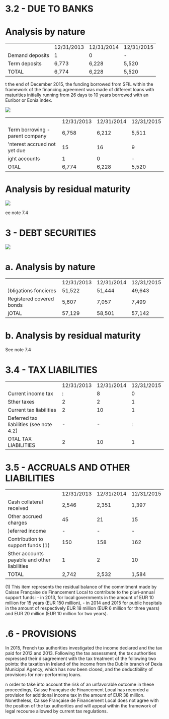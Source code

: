 # 3.2 - DUE TO BANKS

# Analysis by nature

<table><tr><td></td><td>12/31/2013</td><td>12/31/2014</td><td>12/31/2015</td></tr><tr><td>Demand deposits</td><td>1</td><td>0</td><td>-</td></tr><tr><td>Term deposits</td><td>6,773</td><td>6,228</td><td>5,520</td></tr><tr><td>TOTAL</td><td>6,774</td><td>6,228</td><td>5,520</td></tr></table>

t the end of December 2015, the funding borrowed from SFIL within the framework of the financing agreement was made of different loans with maturities initially running from 26 days to 10 years borrowed with an Euribor or Eonia index.

![](images/7b982163f09b9bba60bd2e59506455d3487065b5b3a1bd5af33cc8709d8c057b.jpg)

<table><tr><td></td><td>12/31/2013</td><td>12/31/2014</td><td>12/31/2015</td></tr><tr><td>Term borrowing - parent company</td><td>6,758</td><td>6,212</td><td>5,511</td></tr><tr><td>&#x27;nterest accrued not yet due</td><td>15</td><td>16</td><td>9</td></tr><tr><td>ight accounts</td><td>1</td><td>0</td><td>-</td></tr><tr><td>OTAL</td><td>6,774</td><td>6,228</td><td>5,520</td></tr></table>

# Analysis by residual maturity

![](images/ff07b292860b7ceda830e7a630697738b1f8cecd180491ae351bae1c4d03f638.jpg)

ee note 7.4

# 3 - DEBT SECURITIES

![](images/bc8c429fba71e3474eb760d018147b55fd2a2f74430378752c0c5f0eac76f956.jpg)

# a. Analysis by nature

<table><tr><td></td><td>12/31/2013</td><td>12/31/2014</td><td>12/31/2015</td></tr><tr><td>)bligations foncieres</td><td>51,522</td><td>51,444</td><td>49,643</td></tr><tr><td>Registered covered bonds</td><td>5,607</td><td>7,057</td><td>7,499</td></tr><tr><td>jOTAL</td><td>57,129</td><td>58,501</td><td>57,142</td></tr></table>

# b. Analysis by residual maturity

See note 7.4

# 3.4 - TAX LIABILITIES

<table><tr><td></td><td>12/31/2013</td><td>12/31/2014</td><td>12/31/2015</td></tr><tr><td>Current income tax</td><td>:</td><td>8</td><td>0</td></tr><tr><td>Sther taxes</td><td>2</td><td>2</td><td>1</td></tr><tr><td>Current tax liabilities</td><td>2</td><td>10</td><td>1</td></tr><tr><td>Deferred tax liabilities (see note 4.2)</td><td>-</td><td>-</td><td>:</td></tr><tr><td>OTAL TAX LIABILITIES</td><td>2</td><td>10</td><td>1</td></tr></table>

# 3.5 - ACCRUALS AND OTHER LIABILITIES

<table><tr><td></td><td>12/31/2013</td><td>12/31/2014</td><td>12/31/2015</td></tr><tr><td>Cash collateral received</td><td>2,546</td><td>2,351</td><td>1,397</td></tr><tr><td>Other accrued charges</td><td>45</td><td>21</td><td>15</td></tr><tr><td>)eferred income</td><td>-</td><td>-</td><td>-</td></tr><tr><td>Contribution to support funds (1)</td><td>150</td><td>158</td><td>162</td></tr><tr><td>Sther accounts payable and other liabilities</td><td>1</td><td>2</td><td>10</td></tr><tr><td>TOTAL</td><td>2,742</td><td>2,532</td><td>1,584</td></tr></table>

(1) This item represents the residual balance of the commitment made by Caisse Française de Financement Local to contribute to the pluri-annual support funds: - in 2013, for local governments in the amount of EUR 10 million for 15 years (EUR 150 million), - in 2014 and 2015 for public hospitals in the amount of respectively EUR 18 million (EUR 6 million for three years) and EUR 20 million (EUR 10 million for two years).

# .6 - PROVISIONS

In 2015, French tax authorities investigated the income declared and the tax paid for 2012 and 2013. Following the tax assessment, the tax authorities expressed their disagreement with the tax treatment of the following two points: the taxation in Ireland of the income from the Dublin branch of Dexia Municipal Agency, which has now been closed, and the deductibility of provisions for non-performing loans.

n order to take into account the risk of an unfavorable outcome in these proceedings, Caisse Française de Financement Local has recorded a provision for additional income tax in the amount of EUR 38 million. Nonetheless, Caisse Française de Financement Local does not agree with the position of the tax authorities and will appeal within the framework of legal recourse allowed by current tax regulations.